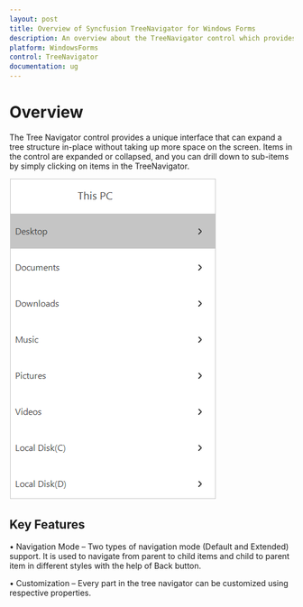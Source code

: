 ```yaml
---
layout: post
title: Overview of Syncfusion TreeNavigator for Windows Forms
description: An overview about the TreeNavigator control which provides a hierarchical structure of items which can be expanded and collapsed.
platform: WindowsForms
control: TreeNavigator 
documentation: ug
---
```


# Overview

The Tree Navigator control provides a unique interface that can expand a tree structure in-place without taking up more space on the screen. Items in the control are expanded or collapsed, and you can drill down to sub-items by simply clicking on items in the TreeNavigator. 

![](Overview_images/overview.png)


## Key Features

•	Navigation Mode – Two types of navigation mode (Default and Extended) support. It is used to navigate from parent to child items and child to parent item in different styles with the help of Back button.

•	Customization – Every part in the tree navigator can be customized using respective properties. 

